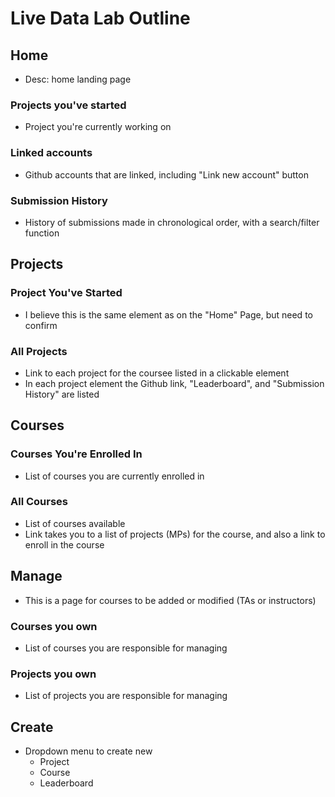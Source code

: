 # Live Data Lab Outline

## Home
* Desc: home landing page

### Projects you've started
* Project you're currently working on

### Linked accounts
* Github accounts that are linked, including "Link new account" button

### Submission History
* History of submissions made in chronological order, with a search/filter function

## Projects
### Project You've Started
* I believe this is the same element as on the "Home" Page, but need to confirm
### All Projects
* Link to each project for the coursee listed in a clickable element
* In each project element the Github link, "Leaderboard", and "Submission History" are listed


## Courses
### Courses You're Enrolled In
* List of courses you are currently enrolled in
### All Courses
* List of courses available
* Link takes you to a list of projects (MPs) for the course, and also a link to enroll in the course


## Manage
* This is a page for courses to be added or modified (TAs or instructors)
### Courses you own
* List of courses you are responsible for managing
### Projects you own
* List of projects you are responsible for managing

## Create
* Dropdown menu to create new
	* Project
	* Course 
	* Leaderboard
